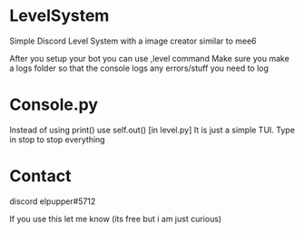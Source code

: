 # LevelSystem
Simple Discord Level System with a image creator similar to mee6


After you setup your bot you can use ,level command
Make sure you make a logs folder so that the console logs any errors/stuff you need to log


# Console.py
Instead of using print() use self.out() [in level.py] 
It is just a simple TUI. Type in stop to stop everything 

# Contact
discord elpupper#5712

If you use this let me know (its free but i am just curious)
